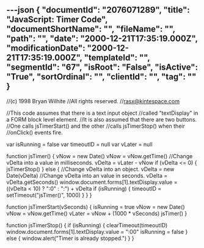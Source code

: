 ---json
{
  "documentId": "2076071289",
  "title": "JavaScript: Timer Code",
  "documentShortName": "",
  "fileName": "",
  "path": "",
  "date": "2000-12-21T17:35:19.000Z",
  "modificationDate": "2000-12-21T17:35:19.000Z",
  "templateId": "",
  "segmentId": "67",
  "isRoot": "False",
  "isActive": "True",
  "sortOrdinal": "",
  "clientId": "",
  "tag": ""
}
---

//(c) 1998 Bryan Wilhite
//All rights reserved.
//rasx@kintespace.com

//This code assumes that there is a text input object
//called &quot;textDisplay&quot; in a FORM block level element.
//It is also assumed that there are two buttons.
//One calls jsTimerStart() and the other
//calls jsTimerStop() when their
//onClick() events fire.

var isRunning = false
var timeoutID = null
var vLater = null

function jsTimer() {
    vNow = new Date()
    vNow = vNow.getTime()
    //Change vDelta into a value in milliseconds.
    vDelta = vLater - vNow
    if (vDelta &lt;= 0) { jsTimerStop() }
    else {
        //Change vDelta into an object.
        vDelta = new Date(vDelta)
        //Change vDelta into an value in seconds.
        vDelta = vDelta.getSeconds()
        window.document.forms[1].textDisplay.value =
            ((vDelta &lt; 10) ? &quot;:0&quot; : &quot;:&quot;) + vDelta
        if (isRunning) { timeoutID = setTimeout(&quot;jsTimer()&quot;, 1000) }
    }
}

function jsTimerStart(vSeconds) {
    isRunning = true
    vNow = new Date()
    vNow = vNow.getTime()
    vLater = vNow + (1000 * vSeconds)
    jsTimer()
}

function jsTimerStop() {
    if (isRunning) {
        clearTimeout(timeoutID)
        window.document.forms[1].textDisplay.value = &quot;:00&quot;
        isRunning = false
    }
    else { window.alert(&quot;Timer is already stopped.&quot;) }
}

